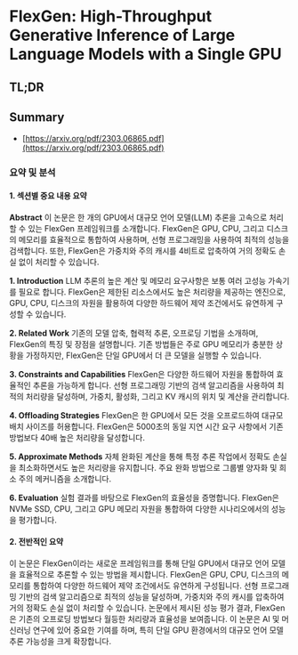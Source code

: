 # FlexGen: High-Throughput Generative Inference of Large Language Models with a Single GPU
## TL;DR
## Summary
- [https://arxiv.org/pdf/2303.06865.pdf](https://arxiv.org/pdf/2303.06865.pdf)

### 요약 및 분석

#### 1. 섹션별 중요 내용 요약

**Abstract**
이 논문은 한 개의 GPU에서 대규모 언어 모델(LLM) 추론을 고속으로 처리할 수 있는 FlexGen 프레임워크를 소개합니다. FlexGen은 GPU, CPU, 그리고 디스크의 메모리를 효율적으로 통합하여 사용하며, 선형 프로그래밍을 사용하여 최적의 성능을 검색합니다. 또한, FlexGen은 가중치와 주의 캐시를 4비트로 압축하여 거의 정확도 손실 없이 처리할 수 있습니다.

**1. Introduction**
LLM 추론의 높은 계산 및 메모리 요구사항은 보통 여러 고성능 가속기를 필요로 합니다. FlexGen은 제한된 리소스에서도 높은 처리량을 제공하는 엔진으로, GPU, CPU, 디스크의 자원을 활용하여 다양한 하드웨어 제약 조건에서도 유연하게 구성할 수 있습니다.

**2. Related Work**
기존의 모델 압축, 협력적 추론, 오프로딩 기법을 소개하며, FlexGen의 특징 및 장점을 설명합니다. 기존 방법들은 주로 GPU 메모리가 충분한 상황을 가정하지만, FlexGen은 단일 GPU에서 더 큰 모델을 실행할 수 있습니다.

**3. Constraints and Capabilities**
FlexGen은 다양한 하드웨어 자원을 통합하여 효율적인 추론을 가능하게 합니다. 선형 프로그래밍 기반의 검색 알고리즘을 사용하여 최적의 처리량을 달성하며, 가중치, 활성화, 그리고 KV 캐시의 위치 및 계산을 관리합니다.

**4. Offloading Strategies**
FlexGen은 한 GPU에서 모든 것을 오프로드하여 대규모 배치 사이즈를 허용합니다. FlexGen은 5000초의 동일 지연 시간 요구 사항에서 기존 방법보다 40배 높은 처리량을 달성합니다.

**5. Approximate Methods**
자체 완화된 계산을 통해 특정 추론 작업에서 정확도 손실을 최소화하면서도 높은 처리량을 유지합니다. 주요 완화 방법으로 그룹별 양자화 및 희소 주의 메커니즘을 소개합니다.

**6. Evaluation**
실험 결과를 바탕으로 FlexGen의 효율성을 증명합니다. FlexGen은 NVMe SSD, CPU, 그리고 GPU 메모리 자원을 통합하여 다양한 시나리오에서의 성능을 평가합니다.

#### 2. 전반적인 요약

이 논문은 FlexGen이라는 새로운 프레임워크를 통해 단일 GPU에서 대규모 언어 모델을 효율적으로 추론할 수 있는 방법을 제시합니다. FlexGen은 GPU, CPU, 디스크의 메모리를 통합하여 다양한 하드웨어 제약 조건에서도 유연하게 구성됩니다. 선형 프로그래밍 기반의 검색 알고리즘으로 최적의 성능을 달성하며, 가중치와 주의 캐시를 압축하여 거의 정확도 손실 없이 처리할 수 있습니다. 논문에서 제시된 성능 평가 결과, FlexGen은 기존의 오프로딩 방법보다 월등한 처리량과 효율성을 보여줍니다. 이 논문은 AI 및 머신러닝 연구에 있어 중요한 기여를 하며, 특히 단일 GPU 환경에서의 대규모 언어 모델 추론 가능성을 크게 확장합니다.
